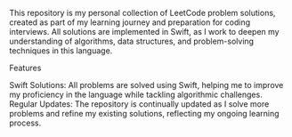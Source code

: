 This repository is my personal collection of LeetCode problem solutions, created as part of my learning journey and preparation for coding interviews. All solutions are implemented in Swift, as I work to deepen my understanding of algorithms, data structures, and problem-solving techniques in this language.

Features

Swift Solutions: All problems are solved using Swift, helping me to improve my proficiency in the language while tackling algorithmic challenges.
Regular Updates: The repository is continually updated as I solve more problems and refine my existing solutions, reflecting my ongoing learning process.
